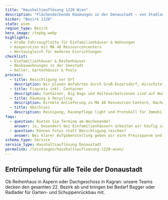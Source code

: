 ```yaml
---
title: "Haushaltsauflösung 1220 Wien"
description: "Flächendeckende Räumungen in der Donaustadt – von Stadlau bis Aspern Seestadt."
kicker: "Bezirk 1220"
state: wien
region_type: Bezirk
hero_image: /topbg.webp
highlights:
  - Große Fahrzeugflotte für Einfamilienhäuser & Wohnungen
  - Kooperation mit MA 48 Ressourcencentern
  - Wertausgleich für moderne Einrichtungen
checklist:
  - Einfamilienhäuser & Reihenhäuser
  - Neubauwohnungen in der Seestadt
  - Keller, Gartenhäuser & Pools
process:
  - title: Besichtigung vor Ort
    description: Wir planen Anfahrten durch Groß-Enzersdorf, Hirschstetten oder Essling.
  - title: Fixpreis inkl. Container
    description: Container, Big Bags und Halteverbotszonen sind auf Wunsch enthalten.
  - title: Räumung & Recycling
    description: Direkte Anlieferung zu MA 48 Ressourcen-Centern, Nachweis inklusive.
  - title: Abschluss
    description: Reinigung, Rasenpflege light und Protokoll für Immobilienmakler:innen.
faqs:
  - question: Bieten Sie Termine am Wochenende?
    answer: Ja, besonders bei Einfamilienhäusern arbeiten wir häufig samstags.
  - question: Können Fotos statt Besichtigung reichen?
    answer: Bei klarer Aufgabenstellung geben wir eine Preisspanne und bestätigen den Fixpreis beim ersten Termin.
schema_type: Service
service_type: Haushaltsauflösung Donaustadt
permalink: /leistungen/haushaltsaufloesung-1220-wien/
---
```

## Entrümpelung für alle Teile der Donaustadt

Ob Reihenhaus in Aspern oder Dachgeschoss in Kagran: unsere Teams decken den gesamten 22. Bezirk ab und bringen bei Bedarf Bagger oder Radlader für Garten- und Schuppenrückbau mit.

